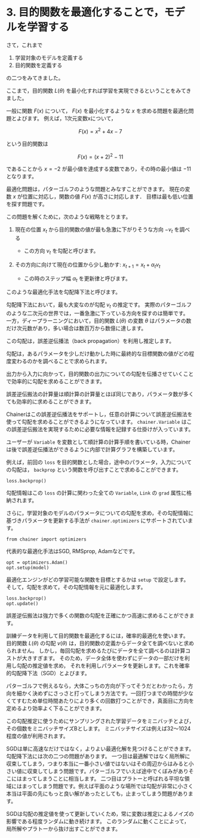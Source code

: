 # 3. 目的関数を最適化することで，モデルを学習する

さて，これまで

1. 学習対象のモデルを定義する
2. 目的関数を定義する

の二つをみてきました。

ここまで，目的関数 $L(\theta)$ を最小化すれば学習を実現できるということをみてきました。

一般に関数 $F(x)$ について， $F(x)$ を最小化するような $x$ を求める問題を最適化問題とよびます。
例えば，1次元変数xについて，

$$F(x)=x^2 + 4x - 7$$

という目的関数は

$$F(x)=(x+2)^2 - 11$$

であることから $x=-2$ が最小値を達成する変数であり，その時の最小値は $-11$ となります。

最適化問題は，パターゴルフのような問題とみなすことができます。
現在の変数 $x$ が位置に対応し，関数の値 $F(x)$ が高さに対応します．
目標は最も低い位置を探す問題です。

この問題を解くために，次のような戦略をとります。

1. 現在の位置 $x_t$ から目的関数の値が最も急激に下がりそうな方向 $-v_t$ を調べる

    * この方向 $v_t$ を勾配と呼びます。

2. その方向に向けて現在の位置から少し動かす: $x_{t+1} = x_t + \alpha_t v_t$

    * この時のステップ幅 $\alpha_t$ を更新律と呼びます。

このような最適化手法を勾配降下法と呼びます。

勾配降下法において，最も大変なのが勾配 $v_t$ の推定です。
実際のパターゴルフのような二次元の世界では，一番急激に下っている方向を探すのは簡単です。
一方，ディープラーニングにおいて，目的関数 $L(\theta)$ の変数 $\theta$ はパラメータの数だけ次元数があり，多い場合は数百万から数億に達します。

この勾配は，誤差逆伝播法（back propagation）を利用し推定します。

勾配は，あるパラメータを少しだけ動かした時に最終的な目標関数の値がどの程度変わるのかを調べることで求められます。

出力から入力に向かって，目的関数の出力についての勾配を伝播させていくことで効率的に勾配を求めることができます。

誤差逆伝搬法の計算量は順計算の計算量とほぼ同じであり，パラメータ数が多くても効率的に求めることができます。

Chainerはこの誤差逆伝播法をサポートし，任意の計算について誤差逆伝搬法を使って勾配を求めることができるようになっています。
`chainer.Variable` はこの誤差逆伝搬法を実現するために必要な情報を記録する仕掛けが入っています。

ユーザーが `Variable` を変数として順計算の計算手順を書いている時，Chainerは後で誤差逆伝播法ができるように内部で計算グラフを構築しています。

例えば，前回の `loss` を目的関数とした場合，途中のパラメータ，入力についての勾配は， `backprop` という関数を呼び出すことで求めることができます。

```
loss.backprop()
```

勾配情報はこの `loss` の計算に関わった全ての `Variable`, `Link` の `grad` 属性に格納されます。

さらに，学習対象のモデルのパラメータについての勾配を求め，その勾配情報に基づきパラメータを更新する手法が `chainer.optimizers` にサポートされています。

```
from chainer import optimizers
```

代表的な最適化手法はSGD, RMSprop, Adamなどです。

```
opt = optimizers.Adam()
opt.setup(model)
```

最適化エンジンがどの学習可能な関数を目標とするかは `setup` で設定します。
そして，勾配を求めて，その勾配情報を元に最適化します。

```
loss.backprop()
opt.update()
```

誤差逆伝搬法は強力で多くの関数の勾配を正確にかつ高速に求めることができます。

訓練データを利用して目的関数を最適化するには，確率的最適化を使います。
目的関数 $L(\theta)$ の勾配 $v(\theta)$ は，目的関数の定義からデータ全てを調べないと求められません。
しかし，毎回勾配を求めるたびにデータを全て調べるのは計算コストが大きすぎます。
そのため，データ全体を使わずにデータの一部だけを利用し勾配の推定値を求め，
それを利用しパラメータを更新します。これを確率的勾配降下法（SGD）とよびます。

パターゴルフで例えるなら，大体こっちの方向が下ってそうだとわかったら，方向を細かく決めずにさっさと打ってしまう方法です。一回打つまでの時間が少なくてすむため単位時間あたりにより多くの回数打つことができ，真面目に方向を定めるより効率よく下ることができます。

この勾配推定に使うためにサンプリングされた学習データをミニバッチとよび，その個数をミニバッチサイズBとします。
ミニバッチサイズは例えば32〜1024程度の値が利用されます。

SGDは単に高速なだけではなく，よりよい最適化解を見つけることができます。
勾配降下法には次の二つの問題があります。
一つ目は最適解ではなく局所解に収束してしまう，つまり本当に一番小さい値ではないはその周辺からはみると小さい値に収束してしまう問題です。パターゴルフでいえば途中でくぼみがありそこにはまってしまうことに相当します。
二つ目はプラトーと呼ばれる平坦な領域にはまってしまう問題です。例えば平面のような場所では勾配が非常に小さく本当は平面の先にもっと良い解があったとしても，止まってしまう問題があります。

SGDは勾配の推定値を使って更新していくため，常に変数は推定によるノイズの影響である程度ランダムに動き続けます。
このランダムに動くことによって，局所解やプラトーから抜け出すことができます。

